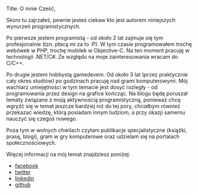 Title: O mnie
Cześć,
 
Skoro tu zajrzałeś, pewnie jesteś ciekaw kto jest autorem niniejszych wynurzeń programistycznych.

Po pierwsze jestem programistą - od około 2 lat zajmuje się tym profesjonalnie (tzn. płacą mi za to :P). W tym czasie programowałem trochę webówek w PHP, trochę mobilek w Objective-C. Na ten moment pracuję w technologii .NET/C#. Ze względu na moje zainteresowania wracam do C/C++.

Po drugie jestem hobbystą gamedevem. Od około 3 lat (przez praktycznie cały okres studiów) po godzinach pracuję nad grami komputerowymi. Mój wachlarz umiejętności w tym temacie jest dosyć rozległy - od programowania przez design na grafice kończąc. Na blogu będę poruszał tematy związane z moją aktywnością programistyczną, ponieważ chcę wgryźć się w temat jeszcze bardziej niż do tej pory, chciałbym również przekazać wiedzę, którą posiadam innym ludziom, a przy okazji samemu nauczyć się czegoś nowego. 

Poza tym w wolnych chwilach czytam publikacje specjalistyczne (książki, prasę, blogi), gram w gry komputerowe oraz udzielam się na portalach społecznościowych.

Więcej informacji na mój temat znajdziesz poniżej:

- [facebook](https://www.facebook.com/szymon.wanot)
- [twitter](https://twitter.com/)
- [linkedin](https://pl.linkedin.com/in/szymon-wanot-b0a146ab)
- [github](https://github.com/Harunx9)